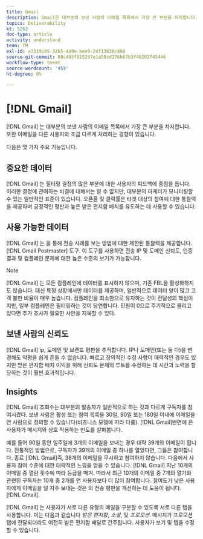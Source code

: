 ```yaml
---
title: Gmail
description: Gmail은 대부분의 보낸 사람의 이메일 목록에서 가장 큰 부분을 차지합니다. 또한 이메일을 다른 사용자와 조금 다르게 처리하는 경향이 있습니다.
topics: Deliverability
kt: 5262
doc-type: article
activity: understand
team: TM
exl-id: a7319c85-32b5-4a9e-bee9-24f13630c408
source-git-commit: 68c403f915287e1a50cd276b67b3f48202f45446
workflow-type: tm+mt
source-wordcount: '459'
ht-degree: 0%

---
```


# [!DNL Gmail]

[!DNL Gmail] 는 대부분의 보낸 사람의 이메일 목록에서 가장 큰 부분을 차지합니다. 또한 이메일을 다른 사용자와 조금 다르게 처리하는 경향이 있습니다.

다음은 몇 가지 주요 기능입니다.

## 중요한 데이터

[!DNL Gmail] 는 필터링 결정의 많은 부분에 대한 사용자의 피드백에 중점을 둡니다. 이러한 결정에 관여하는 비결에 대해서는 알 수 없지만, 대부분의 마케터가 모니터링할 수 있는 일반적인 표준이 있습니다. 오픈율 및 클릭률은 타겟 대상의 참여에 대한 통찰력을 제공하며 긍정적인 평판과 높은 받은 편지함 배치를 유도하는 데 사용할 수 있습니다.

## 사용 가능한 데이터

[!DNL Gmail] 는 을 통해 전송 사례를 보는 방법에 대한 제한된 통찰력을 제공합니다. [!DNL Gmail Postmaster] 도구. 이 도구를 사용하면 전송 IP 및 도메인 신뢰도, 인증 결과 및 컴플레인 문제에 대한 높은 수준의 보기가 가능합니다.

>[!NOTE]
>
>[!DNL Gmail] 는 모든 컴플레인에 데이터를 표시하지 않으며, 기존 FBL을 활성화하지도 않습니다. 대신 특정 상황에서만 데이터를 제공하며, 일반적으로 데이터 양이 많고 고객 불만 비율이 매우 높습니다. 컴플레인을 최소한으로 유지하는 것이 전달성의 핵심이지만, 일부 컴플레인은 필터링하는 것이 당연합니다. 민원이 0으로 주기적으로 몰리고 있다면 추가 조사가 필요한 사안을 지목할 수 있다.

## 보낸 사람의 신뢰도

[!DNL Gmail] ip, 도메인 및 브랜드 평판을 추적합니다. IP나 도메인(또는 둘 다)을 변경해도 악평을 쉽게 흔들 수 없습니다. 빠르고 창의적인 수정 사항이 매력적인 경우도 있지만 받은 편지함 배치 이익을 위해 신뢰도 문제의 루트를 수정하는 데 시간과 노력을 할당하는 것이 훨씬 효과적입니다.

## Insights

[!DNL Gmail] 조회수는 대부분의 발송자가 일반적으로 하는 것과 다르게 구독자를 참여시켰다. 보낸 사람은 활성 또는 참여 목록을 30일, 90일 또는 180일 이내에 이메일을 연 사람으로 정의할 수 있습니다(비즈니스 모델에 따라 다름). [!DNL Gmail]반면에 은 사용자가 메시지와 상호 작용하는 빈도를 살펴봅니다.

예를 들어 90일 동안 일주일에 3개의 이메일을 보내는 경우 대략 39개의 이메일이 됩니다. 전통적인 방법으로, 구독자가 39개의 이메일 중 하나를 열었다면, 그들은 참여합니다. 종료 [!DNL Gmail]즉, 38개의 이메일을 무시하고 참여하지 않습니다. 다음에서 사용자 참여 수준에 대한 대략적인 느낌을 얻을 수 있습니다. [!DNL Gmail] 지난 10개의 이메일 중 열람 횟수에 따라 등급을 매겨. 따라서 최근 10개의 이메일 중 7개의 열기와 관련된 구독자는 10개 중 2개를 연 사용자보다 더 많이 참여합니다. 참여도가 낮은 사용자에게 이메일을 덜 자주 보내는 것은 의 전송 평판을 개선하는 데 도움이 됩니다. [!DNL Gmail].

[!DNL Gmail] 는 사용자가 서로 다른 유형의 메일을 구분할 수 있도록 서로 다른 탭을 사용합니다. 이는 다음과 같습니다 *받은 편지함*, *소셜*, 및 *프로모션*. 메시지가 프로모션 탭에 전달되더라도 여전히 받은 편지함 배달로 간주됩니다. 사용자가 보기 및 탭을 수정할 수 있습니다.
